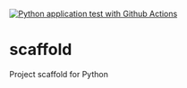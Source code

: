[![Python application test with Github Actions](https://github.com/eikegermann/scaffold/actions/workflows/main.yml/badge.svg)](https://github.com/eikegermann/scaffold/actions/workflows/main.yml)

# scaffold
Project scaffold for Python
